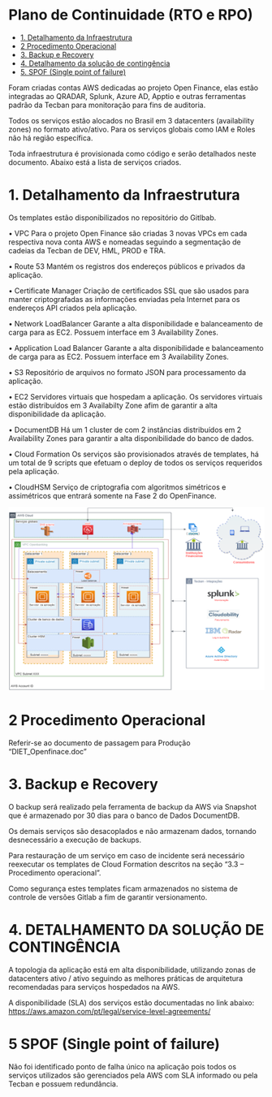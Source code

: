 # Plano de Continuidade (RTO e RPO)

- [1. Detalhamento da Infraestrutura](#4)
- [2	Procedimento Operacional](#4)
- [3.	Backup e Recovery](#4)
- [4.	Detalhamento da solução de contingência](#4)
- [5. SPOF (Single point of failure)](#4)

Foram criadas contas AWS dedicadas ao projeto Open Finance, elas estão integradas ao QRADAR, Splunk, Azure AD, Apptio e outras ferramentas padrão da Tecban para monitoração para fins de auditoria. 

Todos os serviços estão alocados no Brasil em 3 datacenters (availability zones) no formato ativo/ativo. Para os serviços globais como IAM e Roles não há região específica. 


Toda infraestrutura é provisionada como código e serão detalhados neste documento. Abaixo está a lista de serviços criados.


# 1. Detalhamento da Infraestrutura

Os templates estão disponibilizados no repositório do Gitlbab.

•	VPC
Para o projeto Open Finance são criadas 3 novas VPCs em cada respectiva nova conta AWS e nomeadas seguindo a segmentação de cadeias da Tecban de DEV, HML, PROD e TRA.
 
•	Route 53
Mantém os registros dos endereços públicos e privados da aplicação.


•	Certificate Manager
Criação de certificados SSL que são usados para manter criptografadas as informações enviadas pela Internet para os endereços API criados pela aplicação.

•	Network LoadBalancer
Garante a alta disponibilidade e balanceamento de carga para as EC2. Possuem interface em 3 Availability Zones.

•	Application Load Balancer
Garante a alta disponibilidade e balanceamento de carga para as EC2. Possuem interface em 3 Availability Zones.

•	S3
Repositório de arquivos no formato JSON para processamento da aplicação.

•	EC2
Servidores virtuais que hospedam a aplicação. Os servidores virtuais estão distribuídos em 3 Availabilty Zone afim de garantir a alta disponibilidade da aplicação.

•	DocumentDB
Há um 1 cluster de com 2 instâncias distribuídos  em 2 Availability Zones para garantir a alta disponibilidade do banco de dados. 

•	Cloud Formation
Os serviços são provisionados através de templates, há um total de 9 scripts que efetuam o deploy de todos os serviços requeridos pela aplicação.

•	CloudHSM
Serviço de criptografia com algoritmos simétricos e assimétricos que entrará somente na Fase 2 do OpenFinance.

![Infraestrutura](../images/imagem_25.png)

# 2	Procedimento Operacional
Referir-se ao documento de passagem para Produção “DIET_Openfinace.doc”


# 3.	Backup e Recovery

O backup será realizado pela ferramenta de backup da AWS via Snapshot que é armazenado por 30 dias para o banco de Dados DocumentDB.



Os demais serviços são desacoplados e não armazenam dados, tornando desnecessário a execução de backups.

Para restauração de um serviço em caso de incidente será necessário reexecutar os templates de Cloud Formation descritos na seção “3.3 – Procedimento operacional”.

Como segurança estes templates ficam armazenados no sistema de controle de versões Gitlab a fim de garantir versionamento. 

# 4.	DETALHAMENTO DA SOLUÇÃO DE CONTINGÊNCIA

A topologia da aplicação está em alta disponibilidade, utilizando zonas de datacenters ativo / ativo seguindo as melhores práticas de arquitetura recomendadas para serviços hospedados na AWS.

A disponibilidade (SLA) dos serviços estão documentadas no link abaixo:
https://aws.amazon.com/pt/legal/service-level-agreements/


# 5	SPOF (Single point of failure)

Não foi identificado ponto de falha único na aplicação pois todos os serviços utilizados são gerenciados pela AWS com SLA informado ou pela Tecban e possuem redundância.


